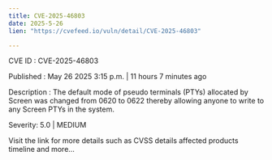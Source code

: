 ```yaml
---
title: CVE-2025-46803
date: 2025-5-26
lien: "https://cvefeed.io/vuln/detail/CVE-2025-46803"

---
```


CVE ID : CVE-2025-46803

Published :  May 26
2025
3:15 p.m. | 11 hours
7 minutes ago

Description : The default mode of pseudo terminals (PTYs) allocated by Screen was changed from 0620 to 0622
thereby allowing anyone to write to any Screen PTYs in the system.

Severity: 5.0 | MEDIUM

Visit the link for more details
such as CVSS details
affected products
timeline
and more...
